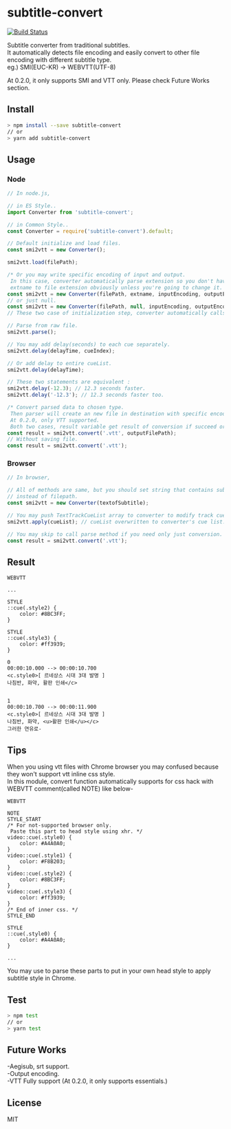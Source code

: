 # subtitle-convert 

[![Build Status](https://travis-ci.org/Paosder/subtitle-convert.svg?branch=master)](https://travis-ci.org/Paosder/subtitle-convert)

Subtitle converter from traditional subtitles.  
It automatically detects file encoding and easily convert to other file encoding with different subtitle type.  
eg.) SMI(EUC-KR) -> WEBVTT(UTF-8)  

At 0.2.0, it only supports SMI and VTT only. Please check Future Works section.

## Install
``` bash
> npm install --save subtitle-convert
// or
> yarn add subtitle-convert
```

## Usage
### Node
``` js
// In node.js,

// in ES Style..
import Converter from 'subtitle-convert';

// in Common Style..
const Converter = require('subtitle-convert').default;

// Default initialize and load files.
const smi2vtt = new Converter();

smi2vtt.load(filePath);

/* Or you may write specific encoding of input and output.
 In this case, converter automatically parse extension so you don't have to set
 extname to file extension obviously unless you're going to change it. So, */
const smi2vtt = new Converter(filePath, extname, inputEncoding, outputEncoding);
// or just null.
const smi2vtt = new Converter(filePath, null, inputEncoding, outputEncoding);
// These two case of initialization step, converter automatically calls load function.

// Parse from raw file.
smi2vtt.parse();

// You may add delay(seconds) to each cue separately.
smi2vtt.delay(delayTime, cueIndex);

// Or add delay to entire cueList.
smi2vtt.delay(delayTime);

// These two statements are equivalent :
smi2vtt.delay(-12.3); // 12.3 seconds faster.
smi2vtt.delay('-12.3'); // 12.3 seconds faster too.

/* Convert parsed data to chosen type.
 Then parser will create an new file in destination with specific encoding.
 At 0.2.0, only VTT supported.
 Both two cases, result variable get result of conversion if succeed or get false. */
const result = smi2vtt.convert('.vtt', outputFilePath);
// Without saving file.
const result = smi2vtt.convert('.vtt');


```
### Browser
``` js
// In browser,

// All of methods are same, but you should set string that contains subtitle details
// instead of filepath.
const smi2vtt = new Converter(textofSubtitle);

// You may push TextTrackCueList array to converter to modify track cue list.
smi2vtt.apply(cueList); // cueList overwritten to converter's cue list.

// You may skip to call parse method if you need only just conversion.
const result = smi2vtt.convert('.vtt');
```


## Result
```
WEBVTT

...

STYLE
::cue(.style2) {
	color: #8BC3FF;
}

STYLE
::cue(.style3) {
	color: #ff3939;
}

0
00:00:10.000 --> 00:00:10.700
<c.style0>[ 르네상스 시대 3대 발명 ]
나침반, 화약, 활판 인쇄</c>


1
00:00:10.700 --> 00:00:11.900
<c.style0>[ 르네상스 시대 3대 발명 ]
나침반, 화약, <u>활판 인쇄</u></c>
그러한 연유로-
```



## Tips
When you using vtt files with Chrome browser you may confused because they won't support vtt inline css style.  
In this module, convert function automatically supports for css hack with WEBVTT comment(called NOTE) like below-
```
WEBVTT

NOTE
STYLE_START
/* For not-supported browser only.
 Paste this part to head style using xhr. */
video::cue(.style0) {
	color: #A4A0A0;
}
video::cue(.style1) {
	color: #F8B203;
}
video::cue(.style2) {
	color: #8BC3FF;
}
video::cue(.style3) {
	color: #ff3939;
}
/* End of inner css. */
STYLE_END

STYLE
::cue(.style0) {
	color: #A4A0A0;
}

...
```
You may use to parse these parts to put in your own head style to apply subtitle style in Chrome.

## Test
``` bash
> npm test
// or
> yarn test
```

## Future Works
-Aegisub, srt support.  
-Output encoding.  
-VTT Fully support (At 0.2.0, it only supports essentials.)

## License

MIT
